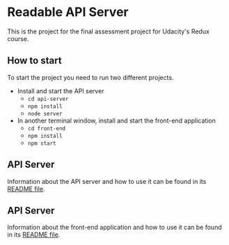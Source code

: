# Readable API Server

This is the project for the final assessment project for Udacity's Redux course.

## How to start

To start the project you need to run two different projects.

* Install and start the API server
    - `cd api-server`
    - `npm install`
    - `node server`
* In another terminal window, install and start the front-end application
    - `cd front-end`
    - `npm install`
    - `npm start`

## API Server

Information about the API server and how to use it can be found in its [README file](api-server/README.md).

## API Server

Information about the front-end application and how to use it can be found in its [README file](front-end/README.md).
